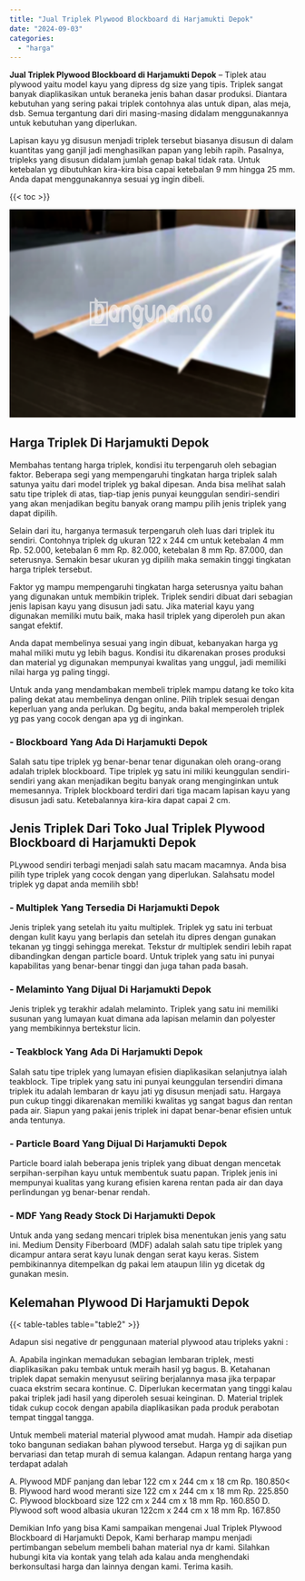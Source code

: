 ```yaml
---
title: "Jual Triplek Plywood Blockboard di Harjamukti Depok"
date: "2024-09-03"
categories: 
  - "harga"
---
```


**Jual Triplek Plywood Blockboard di Harjamukti Depok** – Tiplek atau plywood yaitu model kayu yang dipress dg size yang tipis. Triplek sangat banyak diaplikasikan untuk beraneka jenis bahan dasar produksi. Diantara kebutuhan yang sering pakai triplek contohnya alas untuk dipan, alas meja, dsb. Semua tergantung dari diri masing-masing didalam menggunakannya untuk kebutuhan yang diperlukan.

Lapisan kayu yg disusun menjadi triplek tersebut biasanya disusun di dalam kuantitas yang ganjil jadi menghasilkan papan yang lebih rapih. Pasalnya, tripleks yang disusun didalam jumlah genap bakal tidak rata. Untuk ketebalan yg dibutuhkan kira-kira bisa capai ketebalan 9 mm hingga 25 mm. Anda dapat menggunakannya sesuai yg ingin dibeli.

{{< toc >}}

![Jual Triplek Plywood Blockboard di Harjamukti Depok](/images/jual-triplek-murah-19.png)

## Harga Triplek Di Harjamukti Depok

Membahas tentang harga triplek, kondisi itu terpengaruh oleh sebagian faktor. Beberapa segi yang mempengaruhi tingkatan harga triplek salah satunya yaitu dari model triplek yg bakal dipesan. Anda bisa melihat salah satu tipe triplek di atas, tiap-tiap jenis punyai keunggulan sendiri-sendiri yang akan menjadikan begitu banyak orang mampu pilih jenis triplek yang dapat dipilih.

Selain dari itu, harganya termasuk terpengaruh oleh luas dari triplek itu sendiri. Contohnya triplek dg ukuran 122 x 244 cm untuk ketebalan 4 mm Rp. 52.000, ketebalan 6 mm Rp. 82.000, ketebalan 8 mm Rp. 87.000, dan seterusnya. Semakin besar ukuran yg dipilih maka semakin tinggi tingkatan harga triplek tersebut.

Faktor yg mampu mempengaruhi tingkatan harga seterusnya yaitu bahan yang digunakan untuk membikin triplek. Triplek sendiri dibuat dari sebagian jenis lapisan kayu yang disusun jadi satu. Jika material kayu yang digunakan memiliki mutu baik, maka hasil triplek yang diperoleh pun akan sangat efektif.

Anda dapat membelinya sesuai yang ingin dibuat, kebanyakan harga yg mahal miliki mutu yg lebih bagus. Kondisi itu dikarenakan proses produksi dan material yg digunakan mempunyai kwalitas yang unggul, jadi memiliki nilai harga yg paling tinggi.

Untuk anda yang mendambakan membeli triplek mampu datang ke toko kita paling dekat atau membelinya dengan online. Pilih triplek sesuai dengan keperluan yang anda perlukan. Dg begitu, anda bakal memperoleh triplek yg pas yang cocok dengan apa yg di inginkan.

### \- Blockboard Yang Ada Di Harjamukti Depok

Salah satu tipe triplek yg benar-benar tenar digunakan oleh orang-orang adalah triplek blockboard. Tipe triplek yg satu ini miliki keunggulan sendiri-sendiri yang akan menjadikan begitu banyak orang menginginkan untuk memesannya. Triplek blockboard terdiri dari tiga macam lapisan kayu yang disusun jadi satu. Ketebalannya kira-kira dapat capai 2 cm.

## Jenis Triplek Dari Toko Jual Triplek Plywood Blockboard di Harjamukti Depok

PLywood sendiri terbagi menjadi salah satu macam macamnya. Anda bisa pilih type triplek yang cocok dengan yang diperlukan. Salahsatu model triplek yg dapat anda memilih sbb!

### \- Multiplek Yang Tersedia Di Harjamukti Depok

Jenis triplek yang setelah itu yaitu multiplek. Triplek yg satu ini terbuat dengan kulit kayu yang berlapis dan setelah itu dipres dengan gunakan tekanan yg tinggi sehingga merekat. Tekstur dr multiplek sendiri lebih rapat dibandingkan dengan particle board. Untuk triplek yang satu ini punyai kapabilitas yang benar-benar tinggi dan juga tahan pada basah.

### \- Melaminto Yang Dijual Di Harjamukti Depok

Jenis triplek yg terakhir adalah melaminto. Triplek yang satu ini memiliki susunan yang lumayan kuat dimana ada lapisan melamin dan polyester yang membikinnya bertekstur licin.

### \- Teakblock Yang Ada Di Harjamukti Depok

Salah satu tipe triplek yang lumayan efisien diaplikasikan selanjutnya ialah teakblock. Tipe triplek yang satu ini punyai keunggulan tersendiri dimana triplek itu adalah lembaran dr kayu jati yg disusun menjadi satu. Hargaya pun cukup tinggi dikarenakan memiliki kwalitas yg sangat bagus dan rentan pada air. Siapun yang pakai jenis triplek ini dapat benar-benar efisien untuk anda tentunya.

### \- Particle Board Yang Dijual Di Harjamukti Depok

Particle board ialah beberapa jenis triplek yang dibuat dengan mencetak serpihan-serpihan kayu untuk membentuk suatu papan. Triplek jenis ini mempunyai kualitas yang kurang efisien karena rentan pada air dan daya perlindungan yg benar-benar rendah.

### \- MDF Yang Ready Stock Di Harjamukti Depok

Untuk anda yang sedang mencari triplek bisa menentukan jenis yang satu ini. Medium Density Fiberboard (MDF) adalah salah satu tipe triplek yang dicampur antara serat kayu lunak dengan serat kayu keras. Sistem pembikinannya ditempelkan dg pakai lem ataupun lilin yg dicetak dg gunakan mesin.

## Kelemahan Plywood Di Harjamukti Depok

{{< table-tables table="table2" >}}

Adapun sisi negative dr penggunaan material plywood atau tripleks yakni :

A. Apabila inginkan memadukan sebagian lembaran triplek, mesti diaplikasikan paku tembak untuk meraih hasil yg bagus. B. Ketahanan triplek dapat semakin menyusut seiiring berjalannya masa jika terpapar cuaca ekstrim secara kontinue. C. Diperlukan kecermatan yang tinggi kalau pakai triplek jadi hasil yang diperoleh sesuai keinginan. D. Material triplek tidak cukup cocok dengan apabila diaplikasikan pada produk perabotan tempat tinggal tangga.

Untuk membeli material material plywood amat mudah. Hampir ada disetiap toko bangunan sediakan bahan plywood tersebut. Harga yg di sajikan pun bervariasi dan tetap murah di semua kalangan. Adapun rentang harga yang terdapat adalah

A. Plywood MDF panjang dan lebar 122 cm x 244 cm x 18 cm Rp. 180.850< B. Plywood hard wood meranti size 122 cm x 244 cm x 18 mm Rp. 225.850 C. Plywood blockboard size 122 cm x 244 cm x 18 mm Rp. 160.850 D. Plywood soft wood albasia ukuran 122cm x 244 cm x 18 mm Rp. 167.850

Demikian Info yang bisa Kami sampaikan mengenai Jual Triplek Plywood Blockboard di Harjamukti Depok, Kami berharap mampu menjadi pertimbangan sebelum membeli bahan material nya dr kami. Silahkan hubungi kita via kontak yang telah ada kalau anda menghendaki berkonsultasi harga dan lainnya dengan kami. Terima kasih.
